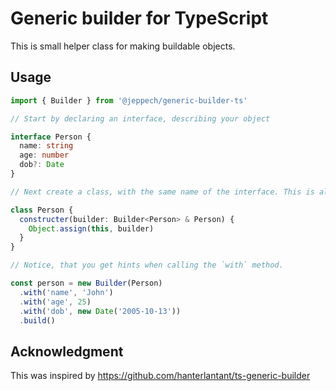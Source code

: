 # Generic builder for TypeScript
This is small helper class for making buildable objects.

## Usage
```ts
import { Builder } from '@jeppech/generic-builder-ts'

// Start by declaring an interface, describing your object

interface Person {
  name: string
  age: number
  dob?: Date
}

// Next create a class, with the same name of the interface. This is also known as Declaration Merging.

class Person {
  constructer(builder: Builder<Person> & Person) {
    Object.assign(this, builder)
  }
}

// Notice, that you get hints when calling the `with` method.

const person = new Builder(Person)
  .with('name', 'John')
  .with('age', 25)
  .with('dob', new Date('2005-10-13'))
  .build()
```

## Acknowledgment
This was inspired by https://github.com/hanterlantant/ts-generic-builder